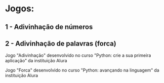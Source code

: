 # Jogos:
## 1 - Adivinhação de números 
## 2 - Adivinhação de palavras (forca)

Jogo "Adivinhação" desenvolvido no curso "Python: crie a sua primeira aplicação" da instituição Alura

Jogo "Forca" desenvolvido no curso "Python: avançando na linguagem" da instituição Alura


